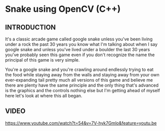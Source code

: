 # Snake using OpenCV (C++)

## INTRODUCTION 

It's a classic arcade game called google snake unless you've been living under a rock the past 30 years you know what I'm talking about when I say google snake and unless you've lived under a boulder the last 30 years you've probably seen this game even if you don't recognize the name the principal of this game is very simple.

You're a google snake and you're crawling around endlessly trying to eat the food while staying away from the walls and staying away from your own ever-expanding tail pretty much all versions of this game and believe me there are plenty have the same principle and the only thing that's advanced is the graphics and the controls nothing else but I'm getting ahead of myself here let's look at where this all began.

##

## VIDEO

https://www.youtube.com/watch?t=54&v=7V-hyk7Gmlo&feature=youtu.be



